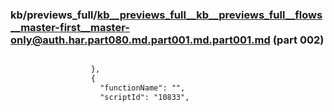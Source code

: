 ### kb/previews_full/kb__previews_full__kb__previews_full__flows__master-first__master-only@auth.har.part080.md.part001.md.part001.md (part 002)

```md

                  },
                  {
                    "functionName": "",
                    "scriptId": "10833",
```

```
